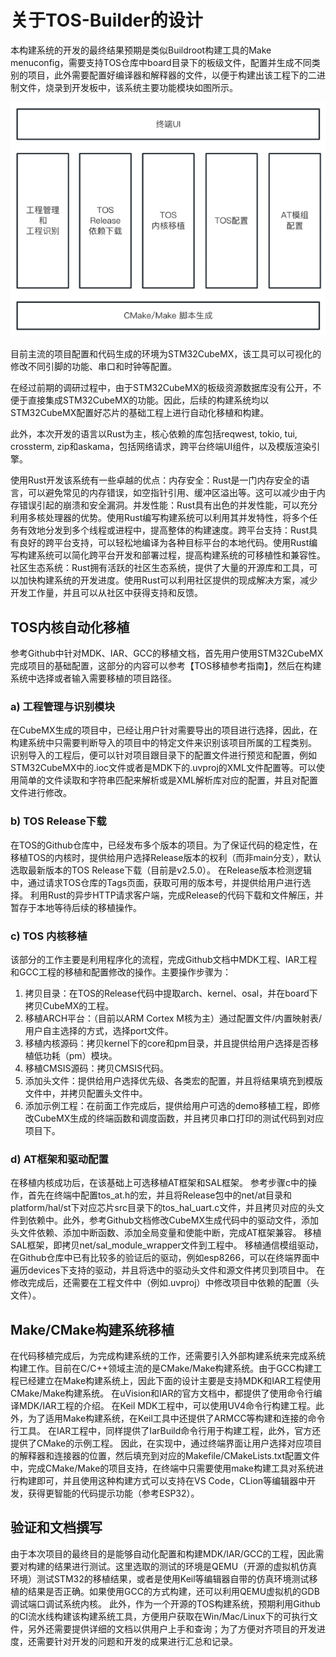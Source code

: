 # 关于TOS-Builder的设计

本构建系统的开发的最终结果预期是类似Buildroot构建工具的Make menuconfig，需要支持TOS仓库中board目录下的板级文件，配置并生成不同类别的项目，此外需要配置好编译器和解释器的文件，以便于构建出该工程下的二进制文件，烧录到开发板中，该系统主要功能模块如图所示。
 
![构建系统整体架构](assets/img/architecture.png)

目前主流的项目配置和代码生成的环境为STM32CubeMX，该工具可以可视化的修改不同引脚的功能、串口和时钟等配置。

在经过前期的调研过程中，由于STM32CubeMX的板级资源数据库没有公开，不便于直接集成STM32CubeMX的功能。因此，后续的构建系统均以STM32CubeMX配置好芯片的基础工程上进行自动化移植和构建。

此外，本次开发的语言以Rust为主，核心依赖的库包括reqwest, tokio, tui, crossterm, zip和askama，包括网络请求，跨平台终端UI组件，以及模版渲染引擎。

使用Rust开发该系统有一些卓越的优点：内存安全：Rust是一门内存安全的语言，可以避免常见的内存错误，如空指针引用、缓冲区溢出等。这可以减少由于内存错误引起的崩溃和安全漏洞。并发性能：Rust具有出色的并发性能，可以充分利用多核处理器的优势。使用Rust编写构建系统可以利用其并发特性，将多个任务有效地分发到多个线程或进程中，提高整体的构建速度。跨平台支持：Rust具有良好的跨平台支持，可以轻松地编译为各种目标平台的本地代码。使用Rust编写构建系统可以简化跨平台开发和部署过程，提高构建系统的可移植性和兼容性。社区生态系统：Rust拥有活跃的社区生态系统，提供了大量的开源库和工具，可以加快构建系统的开发进度。使用Rust可以利用社区提供的现成解决方案，减少开发工作量，并且可以从社区中获得支持和反馈。

## TOS内核自动化移植

参考Github中针对MDK、IAR、GCC的移植文档，首先用户使用STM32CubeMX完成项目的基础配置，这部分的内容可以参考【TOS移植参考指南】，然后在构建系统中选择或者输入需要移植的项目路径。

### a) 工程管理与识别模块
在CubeMX生成的项目中，已经让用户针对需要导出的项目进行选择，因此，在构建系统中只需要判断导入的项目中的特定文件来识别该项目所属的工程类别。
识别导入的工程后，便可以针对项目跟目录下的配置文件进行预览和配置，例如STM32CubeMX中的.ioc文件或者是MDK下的.uvproj的XML文件配置等。可以使用简单的文件读取和字符串匹配来解析或是XML解析库对应的配置，并且对配置文件进行修改。

### b) TOS Release下载
在TOS的Github仓库中，已经发布多个版本的项目。为了保证代码的稳定性，在移植TOS的内核时，提供给用户选择Release版本的权利（而非main分支），默认选取最新版本的TOS Release下载（目前是v2.5.0）。
在Release版本检测逻辑中，通过请求TOS仓库的Tags页面，获取可用的版本号，并提供给用户进行选择。
利用Rust的异步HTTP请求客户端，完成Release的代码下载和文件解压，并暂存于本地等待后续的移植操作。

### c) TOS 内核移植
该部分的工作主要是利用程序化的流程，完成Github文档中MDK工程、IAR工程和GCC工程的移植和配置修改的操作。主要操作步骤为：

1. 拷贝目录：在TOS的Release代码中提取arch、kernel、osal，并在board下拷贝CubeMX的工程。
2. 移植ARCH平台：（目前以ARM Cortex M核为主）通过配置文件/内置映射表/用户自主选择的方式，选择port文件。
3. 移植内核源码：拷贝kernel下的core和pm目录，并且提供给用户选择是否移植低功耗（pm）模块。
4. 移植CMSIS源码：拷贝CMSIS代码。
5. 添加头文件：提供给用户选择优先级、各类宏的配置，并且将结果填充到模版文件中，并拷贝配置头文件中。
6. 添加示例工程：在前面工作完成后，提供给用户可选的demo移植工程，即修改CubeMX生成的终端函数和调度函数，并且拷贝串口打印的测试代码到对应项目下。

### d) AT框架和驱动配置
在移植内核成功后，在该基础上可选移植AT框架和SAL框架。
参考步骤c中的操作，首先在终端中配置tos_at.h的宏，并且将Release包中的net/at目录和platform/hal/st下对应芯片src目录下的tos_hal_uart.c文件，并且拷贝对应的头文件到依赖中。此外，参考Github文档修改CubeMX生成代码中的驱动文件，添加头文件依赖、添加中断函数、添加全局变量和使能中断，完成AT框架兼容。
移植SAL框架，即拷贝net/sal_module_wrapper文件到工程中。
移植通信模组驱动，在Github仓库中已有比较多的验证后的驱动，例如esp8266，可以在终端界面中遍历devices下支持的驱动，并且将选中的驱动头文件和源文件拷贝到项目中。
在修改完成后，还需要在工程文件中（例如.uvproj）中修改项目中依赖的配置（头文件）。

## Make/CMake构建系统移植
在代码移植完成后，为完成构建系统的工作，还需要引入外部构建系统来完成系统构建工作。目前在C/C++领域主流的是CMake/Make构建系统。由于GCC构建工程已经建立在Make构建系统上，因此下面的设计主要是支持MDK和IAR工程使用CMake/Make构建系统。
在uVision和IAR的官方文档中，都提供了使用命令行编译MDK/IAR工程的介绍。
在Keil MDK工程中，可以使用UV4命令行构建工程。此外，为了适用Make构建系统，在Keil工具中还提供了ARMCC等构建和连接的命令行工具。
在IAR工程中，同样提供了IarBuild命令行用于构建工程，此外，官方还提供了CMake的示例工程。
因此，在实现中，通过终端界面让用户选择对应项目的解释器和连接器的位置，然后填充到对应的Makefile/CMakeLists.txt配置文件中，完成CMake/Make的项目支持，在终端中只需要使用make构建工具对系统进行构建即可，并且使用这种构建方式可以支持在VS Code，CLion等编辑器中开发，获得更智能的代码提示功能（参考ESP32）。

## 验证和文档撰写

由于本次项目的最终目的是能够自动化配置和构建MDK/IAR/GCC的工程，因此需要对构建的结果进行测试。这里选取的测试的环境是QEMU（开源的虚拟机仿真环境）测试STM32的移植结果，或者是使用Keil等编辑器自带的仿真环境测试移植的结果是否正确。如果使用GCC的方式构建，还可以利用QEMU虚拟机的GDB调试端口调试系统内核。
此外，作为一个开源的TOS构建系统，预期利用Github的CI流水线构建该构建系统工具，方便用户获取在Win/Mac/Linux下的可执行文件，另外还需要提供详细的文档以供用户上手和查询；为了方便对齐项目的开发进度，还需要针对开发的问题和开发的成果进行汇总和记录。
